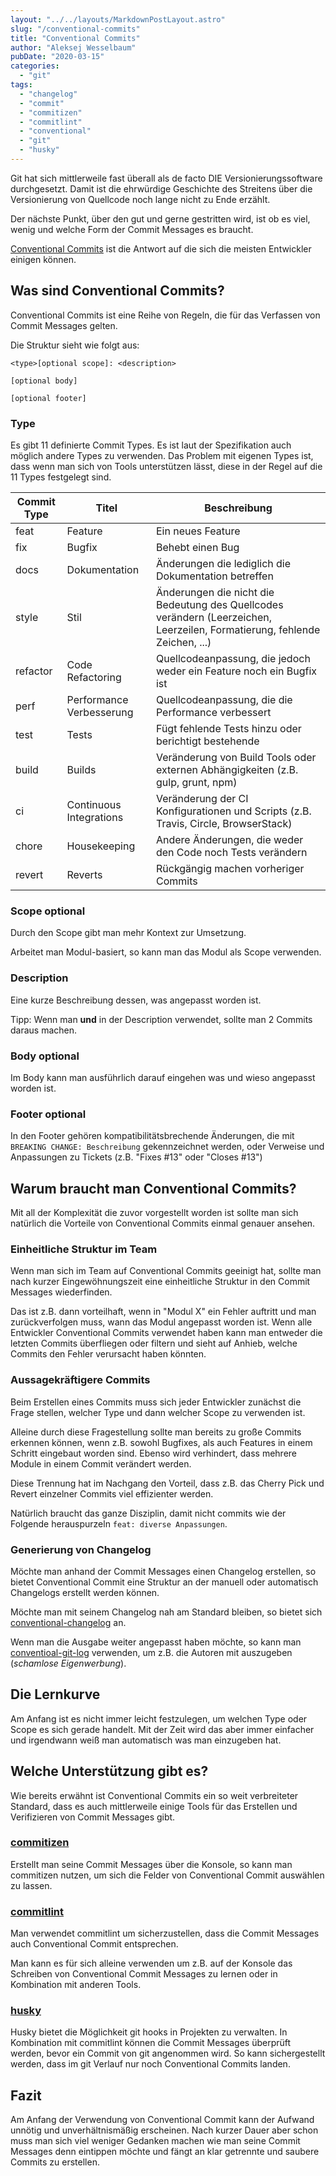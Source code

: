 ```yaml
---
layout: "../../layouts/MarkdownPostLayout.astro"
slug: "/conventional-commits"  
title: "Conventional Commits"
author: "Aleksej Wesselbaum"
pubDate: "2020-03-15"
categories: 
  - "git"
tags: 
  - "changelog"
  - "commit"
  - "commitizen"
  - "commitlint"
  - "conventional"
  - "git"
  - "husky"
---
```


Git hat sich mittlerweile fast überall als de facto DIE Versionierungssoftware durchgesetzt. Damit ist die ehrwürdige Geschichte des Streitens über die Versionierung von Quellcode noch lange nicht zu Ende erzählt.

Der nächste Punkt, über den gut und gerne gestritten wird, ist ob es viel, wenig und welche Form der Commit Messages es braucht.

[Conventional Commits](https://www.conventionalcommits.org/en/v1.0.0-beta.2/) ist die Antwort auf die sich die meisten Entwickler einigen können.

## Was sind Conventional Commits?

Conventional Commits ist eine Reihe von Regeln, die für das Verfassen von Commit Messages gelten.

Die Struktur sieht wie folgt aus:

```
<type>[optional scope]: <description>

[optional body]

[optional footer]
```

### Type

Es gibt 11 definierte Commit Types. Es ist laut der Spezifikation auch möglich andere Types zu verwenden. Das Problem mit eigenen Types ist, dass wenn man sich von Tools unterstützen lässt, diese in der Regel auf die 11 Types festgelegt sind.

| Commit Type | Titel | Beschreibung |
| --- | --- | --- |
| feat | Feature | Ein neues Feature |
| fix | Bugfix | Behebt einen Bug |
| docs | Dokumentation | Änderungen die lediglich die Dokumentation betreffen |
| style | Stil | Änderungen die nicht die Bedeutung des Quellcodes verändern (Leerzeichen, Leerzeilen, Formatierung, fehlende Zeichen, ...) |
| refactor | Code Refactoring | Quellcodeanpassung, die jedoch weder ein Feature noch ein Bugfix ist |
| perf | Performance Verbesserung | Quellcodeanpassung, die die Performance verbessert |
| test | Tests | Fügt fehlende Tests hinzu oder berichtigt bestehende |
| build | Builds | Veränderung von Build Tools oder externen Abhängigkeiten (z.B. gulp, grunt, npm) |
| ci | Continuous Integrations | Veränderung der CI Konfigurationen und Scripts (z.B. Travis, Circle, BrowserStack) |
| chore | Housekeeping | Andere Änderungen, die weder den Code noch Tests verändern |
| revert | Reverts | Rückgängig machen vorheriger Commits |

### Scope optional

Durch den Scope gibt man mehr Kontext zur Umsetzung.

Arbeitet man Modul-basiert, so kann man das Modul als Scope verwenden.

### Description

Eine kurze Beschreibung dessen, was angepasst worden ist.

Tipp: Wenn man **und** in der Description verwendet, sollte man 2 Commits daraus machen.

### Body optional

Im Body kann man ausführlich darauf eingehen was und wieso angepasst worden ist.

### Footer optional

In den Footer gehören kompatibilitätsbrechende Änderungen, die mit `BREAKING CHANGE: Beschreibung` gekennzeichnet werden, oder Verweise und Anpassungen zu Tickets (z.B. "Fixes #13" oder "Closes #13")

## Warum braucht man Conventional Commits?

Mit all der Komplexität die zuvor vorgestellt worden ist sollte man sich natürlich die Vorteile von Conventional Commits einmal genauer ansehen.

### Einheitliche Struktur im Team

Wenn man sich im Team auf Conventional Commits geeinigt hat, sollte man nach kurzer Eingewöhnungszeit eine einheitliche Struktur in den Commit Messages wiederfinden.

Das ist z.B. dann vorteilhaft, wenn in "Modul X" ein Fehler auftritt und man zurückverfolgen muss, wann das Modul angepasst worden ist. Wenn alle Entwickler Conventional Commits verwendet haben kann man entweder die letzten Commits überfliegen oder filtern und sieht auf Anhieb, welche Commits den Fehler verursacht haben könnten.

### Aussagekräftigere Commits

Beim Erstellen eines Commits muss sich jeder Entwickler zunächst die Frage stellen, welcher Type und dann welcher Scope zu verwenden ist.

Alleine durch diese Fragestellung sollte man bereits zu große Commits erkennen können, wenn z.B. sowohl Bugfixes, als auch Features in einem Schritt eingebaut worden sind. Ebenso wird verhindert, dass mehrere Module in einem Commit verändert werden.

Diese Trennung hat im Nachgang den Vorteil, dass z.B. das Cherry Pick und Revert einzelner Commits viel effizienter werden.

Natürlich braucht das ganze Disziplin, damit nicht commits wie der Folgende herauspurzeln `feat: diverse Anpassungen`.

### Generierung von Changelog

Möchte man anhand der Commit Messages einen Changelog erstellen, so bietet Conventional Commit eine Struktur an der manuell oder automatisch Changelogs erstellt werden können.

Möchte man mit seinem Changelog nah am Standard bleiben, so bietet sich [conventional-changelog](https://github.com/conventional-changelog/conventional-changelog/tree/master/packages/conventional-changelog) an.

Wenn man die Ausgabe weiter angepasst haben möchte, so kann man [conventioal-git-log](https://github.com/wesselbaum/conventional-git-log) verwenden, um z.B. die Autoren mit auszugeben (_schamlose Eigenwerbung_).

## Die Lernkurve

Am Anfang ist es nicht immer leicht festzulegen, um welchen Type oder Scope es sich gerade handelt. Mit der Zeit wird das aber immer einfacher und irgendwann weiß man automatisch was man einzugeben hat.

## Welche Unterstützung gibt es?

Wie bereits erwähnt ist Conventional Commits ein so weit verbreiteter Standard, dass es auch mittlerweile einige Tools für das Erstellen und Verifizieren von Commit Messages gibt.

### [commitizen](https://github.com/commitizen/cz-cli)

Erstellt man seine Commit Messages über die Konsole, so kann man commitizen nutzen, um sich die Felder von Conventional Commit auswählen zu lassen.

### [commitlint](https://github.com/conventional-changelog/commitlint#what-is-commitlint)

Man verwendet commitlint um sicherzustellen, dass die Commit Messages auch Conventional Commit entsprechen.

Man kann es für sich alleine verwenden um z.B. auf der Konsole das Schreiben von Conventional Commit Messages zu lernen oder in Kombination mit anderen Tools.

### [husky](https://github.com/typicode/husky)

Husky bietet die Möglichkeit git hooks in Projekten zu verwalten. In Kombination mit commitlint können die Commit Messages überprüft werden, bevor ein Commit von git angenommen wird. So kann sichergestellt werden, dass im git Verlauf nur noch Conventional Commits landen.

## Fazit

Am Anfang der Verwendung von Conventional Commit kann der Aufwand unnötig und unverhältnismäßig erscheinen. Nach kurzer Dauer aber schon muss man sich viel weniger Gedanken machen wie man seine Commit Messages denn eintippen möchte und fängt an klar getrennte und saubere Commits zu erstellen.
